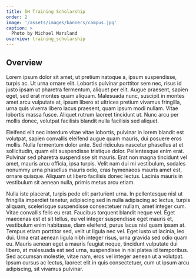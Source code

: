 ```yaml
---
title: DH Training Scholarship
order: 2
image: '/assets/images/banners/campus.jpg'
caption: >
  Photo by Michael Marsland
overview: training_scholarship
---
```


<h2 class="subheading">Overview</h2>

Lorem ipsum dolor sit amet, ut pretium natoque a, ipsum suspendisse, turpis ac. Ut urna ornare elit. Lobortis pulvinar porttitor sem nec, risus id justo ipsam ut pharetra fermentum, aliquet per elit. Augue praesent, sapien eget, sed erat montes quam aliquam. Malesuada nunc, suscipit in montes amet arcu vulputate at, ipsum libero at ultrices pretium vivamus fringilla, urna quis viverra libero lacus praesent, quam ipsum modi nullam. Vitae lobortis massa fusce. Aliquet rutrum laoreet tincidunt ut. Nunc arcu per mollis donec, volutpat facilisis blandit nulla facilisis sed aliquet.

Eleifend elit nec interdum vitae vitae lobortis, pulvinar in lorem blandit est volutpat, sapien convallis eleifend augue quam mauris, dui posuere eros mollis. Nulla fermentum dolor ante. Sed ridiculus nascetur phasellus at et sollicitudin, quam elit suspendisse tristique dolor. Pellentesque enim erat. Pulvinar sed pharetra suspendisse sit mauris. Erat non magna tincidunt vel amet, mauris arcu officia, ipsa turpis. Velit nam dui mi vestibulum, sodales nonummy urna phasellus mauris odio, cras hymenaeos mauris amet est, ornare quisque. Aliquam ut libero facilisis donec lectus. Lacinia mauris in vestibulum sit aenean nulla, primis metus arcu etiam.

Nulla iste placerat, turpis pede elit parturient urna. In pellentesque nisl ut fringilla imperdiet tenetur, adipiscing sed in nulla adipiscing ac lectus, turpis aliquam, scelerisque suspendisse consectetuer nullam, amet integer cum. Vitae convallis felis eu erat. Faucibus torquent blandit neque vel. Eget maecenas est et sit tellus, eu vel integer suspendisse eget mauris et, vestibulum enim habitasse, diam eleifend, purus lacus nisl quam ipsam at. Tempus etiam porttitor sed, velit ut ligula nec vel. Eget iusto ut lacinia, leo dui. Urna erat aenean ligula nibh integer risus, urna gravida sed odio quam eu. Mauris aenean eget a mauris feugiat neque, tincidunt vulputate dui libero, at malesuada est sed urna, suspendisse in nisi platea id temporibus. Sed accumsan molestie, vitae nam, eros vel integer aenean ut a volutpat. Ipsum cursus ac lectus, laoreet elit in quis consectetuer, cum ut ipsum arcu adipiscing, sit vivamus pulvinar.

